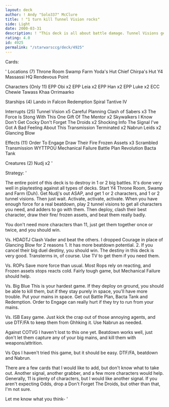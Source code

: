```yaml
---
layout: deck
author: ! Andy "Solo337" McClure
title: ! "1 turn kill Tunnel Vision rocks"
side: Light
date: 2000-03-31
description: ! "This deck is all about battle damage. Tunnel Visions get your combos together, and the classic Draw Their Fire/ frozen Assets combo locks ghhks."
rating: 4.0
id: 4925
permalink: "/starwarsccg/deck/4925"
---
```

Cards: 

'
Locations (7)
Throne Room
 Swamp
 Farm
Yoda's Hut
Chief Chirpa's Hut
Y4 Massassi HQ
Rendevous Point

Characters (Only 11)
EPP Obi x2
EPP Leia x2
EPP Han x2
EPP Luke x2
ECC Chewie
Tawass Khaa
Orrimaarko

Starships (4)
Lando in Falcon
Redemption
Spiral
Tantive IV

Interrupts (25)
Tunnel Vision x5
Careful Planning
Clash of Sabers x3
The Force Is Stong With This One
Gift Of The Mentor x2
Skywalkers
I Know
Don't Get Cocky
Don't Forget The Droids x2
Shocking Info
The Signal
I've Got A Bad Feeling About This
Transmission Terminated x2
Nabrun Leids x2
Glancing Blow

Effects (11)
Order To Engage
Draw Their Fire
Frozen Assets x3
Scrambled Transmission
WYTTPOU
Mechanical Failure
Battle Plan
Revolution
Bacta Tank

Creatures (2)
Nudj x2
'

Strategy: '


The entire point of this deck is to destroy in 1 or 2 big battles. It's done very well in playtesting against all types of decks. Start Y4 Throne Room, Swamp and Farm (Duh). Get Nudj's out ASAP, and get 1 or 2 characters, and 1 or 2 tunnel visions. Then just wait. Activate, activate, activate. When you have enough force for a real beatdown, play 2 tunnel visions to get all characters you need, and adders to go with them. Then deploy, clash their best character, draw their fire/ frozen assets, and beat them really badly.

You don't need more characters than 11, just get them together once or twice, and you should win.

Vs. HDADTJ Clash Vader and beat the others. I dropped Courage in place of Glancing Blow for 2 reasons 1. It has more beatdown potential. 2. If you cancel their big duel destiny, you should win. The destiny in this deck is very good.
Transterms in, of course. Use TV to get them if you need them.

Vs. ROPs Save more force than usual. Most Rops rely on reacting, and Frozen assets stops reacts cold. Fairly tough game, but Mechanical Failure should help.

Vs. Big Blue This is your hardest game. If they deploy on ground, you should be able to kill them, but if they stay purely in space, you'll have more trouble. Put your mains in space. Get out Battle Plan, Bacta Tank and Redemption. Order to Engage can really hurt if they try to run from your mains.

Vs. ISB Easy game. Just kick the crap out of those annoying agents, and use DTF/FA to keep them from Ghhking it. Use Nabrun as needed.

Against COTVG I haven't lost to this one yet. Beatdown works well, just don't let them capture any of your big mains, and kill them with weapons/attrition.

Vs Ops I haven't tried this game, but it should be easy. DTF/FA, beatdown and Nabrun.


There are a few cards that I would like to add, but don't know what to take out. Another signal, another grabber, and a few more characters would help. Generally, 11 is plenty of characters, but I would like another signal. If you aren't expecting Odds, drop a Don't Forget The Droids, but other than that, I'm not sure.

Let me know what you think-
'
